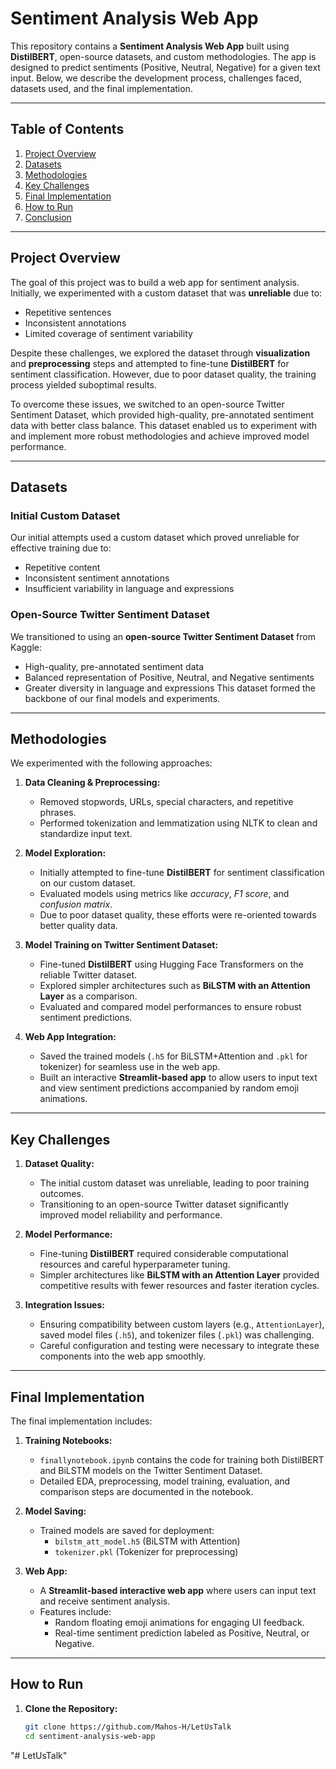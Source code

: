 # Sentiment Analysis Web App

This repository contains a **Sentiment Analysis Web App** built using **DistilBERT**, open-source datasets, and custom methodologies. The app is designed to predict sentiments (Positive, Neutral, Negative) for a given text input. Below, we describe the development process, challenges faced, datasets used, and the final implementation.

---

## Table of Contents

1. [Project Overview](#project-overview)
2. [Datasets](#datasets)
3. [Methodologies](#methodologies)
4. [Key Challenges](#key-challenges)
5. [Final Implementation](#final-implementation)
6. [How to Run](#how-to-run)
7. [Conclusion](#conclusion)

---

## Project Overview

The goal of this project was to build a web app for sentiment analysis. Initially, we experimented with a custom dataset that was **unreliable** due to:
- Repetitive sentences
- Inconsistent annotations
- Limited coverage of sentiment variability

Despite these challenges, we explored the dataset through **visualization** and **preprocessing** steps and attempted to fine-tune **DistilBERT** for sentiment classification. However, due to poor dataset quality, the training process yielded suboptimal results. 

To overcome these issues, we switched to an open-source Twitter Sentiment Dataset, which provided high-quality, pre-annotated sentiment data with better class balance. This dataset enabled us to experiment with and implement more robust methodologies and achieve improved model performance.

---

## Datasets

### Initial Custom Dataset
Our initial attempts used a custom dataset which proved unreliable for effective training due to:
- Repetitive content
- Inconsistent sentiment annotations
- Insufficient variability in language and expressions

### Open-Source Twitter Sentiment Dataset
We transitioned to using an **open-source Twitter Sentiment Dataset** from Kaggle:
- High-quality, pre-annotated sentiment data
- Balanced representation of Positive, Neutral, and Negative sentiments
- Greater diversity in language and expressions
This dataset formed the backbone of our final models and experiments.

---

## Methodologies

We experimented with the following approaches:

1. **Data Cleaning & Preprocessing:**
   - Removed stopwords, URLs, special characters, and repetitive phrases.
   - Performed tokenization and lemmatization using NLTK to clean and standardize input text.

2. **Model Exploration:**
   - Initially attempted to fine-tune **DistilBERT** for sentiment classification on our custom dataset.
   - Evaluated models using metrics like *accuracy*, *F1 score*, and *confusion matrix*.
   - Due to poor dataset quality, these efforts were re-oriented towards better quality data.

3. **Model Training on Twitter Sentiment Dataset:**
   - Fine-tuned **DistilBERT** using Hugging Face Transformers on the reliable Twitter dataset.
   - Explored simpler architectures such as **BiLSTM with an Attention Layer** as a comparison.
   - Evaluated and compared model performances to ensure robust sentiment predictions.

4. **Web App Integration:**
   - Saved the trained models (`.h5` for BiLSTM+Attention and `.pkl` for tokenizer) for seamless use in the web app.
   - Built an interactive **Streamlit-based app** to allow users to input text and view sentiment predictions accompanied by random emoji animations.

---

## Key Challenges

1. **Dataset Quality:**
   - The initial custom dataset was unreliable, leading to poor training outcomes.
   - Transitioning to an open-source Twitter dataset significantly improved model reliability and performance.

2. **Model Performance:**
   - Fine-tuning **DistilBERT** required considerable computational resources and careful hyperparameter tuning.
   - Simpler architectures like **BiLSTM with an Attention Layer** provided competitive results with fewer resources and faster iteration cycles.

3. **Integration Issues:**
   - Ensuring compatibility between custom layers (e.g., `AttentionLayer`), saved model files (`.h5`), and tokenizer files (`.pkl`) was challenging.
   - Careful configuration and testing were necessary to integrate these components into the web app smoothly.

---

## Final Implementation

The final implementation includes:

1. **Training Notebooks:**
   - `finallynotebook.ipynb` contains the code for training both DistilBERT and BiLSTM models on the Twitter Sentiment Dataset.
   - Detailed EDA, preprocessing, model training, evaluation, and comparison steps are documented in the notebook.

2. **Model Saving:**
   - Trained models are saved for deployment:
     - `bilstm_att_model.h5` (BiLSTM with Attention)
     - `tokenizer.pkl` (Tokenizer for preprocessing)

3. **Web App:**
   - A **Streamlit-based interactive web app** where users can input text and receive sentiment analysis.
   - Features include:
     - Random floating emoji animations for engaging UI feedback.
     - Real-time sentiment prediction labeled as Positive, Neutral, or Negative.

---

## How to Run

1. **Clone the Repository:**
   ```bash
   git clone https://github.com/Mahos-H/LetUsTalk
   cd sentiment-analysis-web-app
"# LetUsTalk" 
